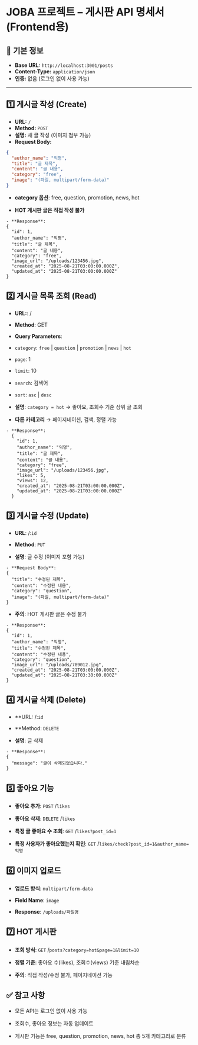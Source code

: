 # JOBA 프로젝트 – 게시판 API 명세서 (Frontend용)

## 📌 기본 정보
- **Base URL:** `http://localhost:3001/posts`
- **Content-Type:** `application/json`
- **인증:** 없음 (로그인 없이 사용 가능)

---

## 1️⃣ 게시글 작성 (Create)

- **URL:** `/`
- **Method:** `POST`
- **설명:** 새 글 작성 (이미지 첨부 가능)
- **Request Body:**
```json
{
  "author_name": "익명",
  "title": "글 제목",
  "content": "글 내용",
  "category": "free", 
  "image": "(파일, multipart/form-data)"
}
```
- **category 옵션**: free, question, promotion, news, hot

- **HOT 게시판 글은 직접 작성 불가**

```
- **Response**:
{
  "id": 1,
  "author_name": "익명",
  "title": "글 제목",
  "content": "글 내용",
  "category": "free",
  "image_url": "/uploads/123456.jpg",
  "created_at": "2025-08-21T03:00:00.000Z",
  "updated_at": "2025-08-21T03:00:00.000Z"
}
```
## 2️⃣ 게시글 목록 조회 (Read)
- **URL:**: /

- **Method**: GET

- **Query Parameters**:

- `category`: `free` | `question` | `promotion` | `news` | `hot`
- `page`: 1
- `limit`: 10
- `search`: 검색어
- `sort`: `asc` | `desc`

- **설명**: `category = hot` → 좋아요, 조회수 기준 상위 글 조회

- **다른 카테고리** → 페이지네이션, 검색, 정렬 가능

```
- **Response**:
  {
    "id": 1,
    "author_name": "익명",
    "title": "글 제목",
    "content": "글 내용",
    "category": "free",
    "image_url": "/uploads/123456.jpg",
    "likes": 5,
    "views": 12,
    "created_at": "2025-08-21T03:00:00.000Z",
    "updated_at": "2025-08-21T03:00:00.000Z"
  }
```


## 3️⃣ 게시글 수정 (Update)
- **URL**: /:`id`

- **Method**: `PUT`

- **설명**: 글 수정 (이미지 포함 가능)

```
- **Request Body**:
{
  "title": "수정된 제목",
  "content": "수정된 내용",
  "category": "question",
  "image": "(파일, multipart/form-data)"
}
```
- **주의**: HOT 게시판 글은 수정 불가

```
- **Response**:
{
  "id": 1,
  "author_name": "익명",
  "title": "수정된 제목",
  "content": "수정된 내용",
  "category": "question",
  "image_url": "/uploads/789012.jpg",
  "created_at": "2025-08-21T03:00:00.000Z",
  "updated_at": "2025-08-21T03:30:00.000Z"
}
```
## 4️⃣ 게시글 삭제 (Delete)
- **URL: /:`id`

- **Method: `DELETE`

- **설명**: 글 삭제

```
- **Response**:
{
  "message": "글이 삭제되었습니다."
}
```
## 5️⃣ 좋아요 기능
- **좋아요 추가**: `POST` /`likes`

- **좋아요 삭제**: `DELETE` /`likes`

- **특정 글 좋아요 수 조회**: `GET` /`likes?post_id=1`

- **특정 사용자가 좋아요했는지 확인**: `GET` /`likes/check?post_id=1&author_name=익명`

## 6️⃣ 이미지 업로드
- **업로드 방식**: `multipart/form-data`

- **Field Name**: `image`

- **Response**: `/uploads/파일명`

## 7️⃣ HOT 게시판
- **조회 방식**: `GET` /`posts?category=hot&page=1&limit=10`

- **정렬 기준**: 좋아요 수(likes), 조회수(views) 기준 내림차순

- **주의**: 직접 작성/수정 불가, 페이지네이션 가능

## ✅ 참고 사항
- 모든 API는 로그인 없이 사용 가능

- 조회수, 좋아요 정보는 자동 업데이트

- 게시판 기능은 free, question, promotion, news, hot 총 5개 카테고리로 분류
